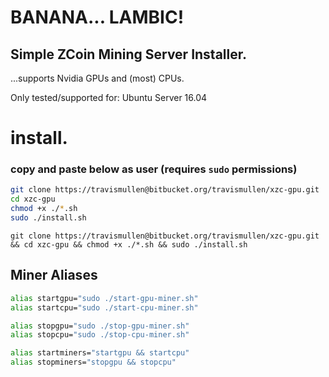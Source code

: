 # BANANA... LAMBIC!
## Simple ZCoin Mining Server Installer.

...supports Nvidia GPUs
   and (most) CPUs.

  Only tested/supported for:
  Ubuntu Server 16.04

# install.
### copy and paste below as user (requires `sudo` permissions)

```sh 
git clone https://travismullen@bitbucket.org/travismullen/xzc-gpu.git
cd xzc-gpu
chmod +x ./*.sh
sudo ./install.sh 
```

`git clone https://travismullen@bitbucket.org/travismullen/xzc-gpu.git && cd xzc-gpu && chmod +x ./*.sh && sudo ./install.sh `

## Miner Aliases

```bash
alias startgpu="sudo ./start-gpu-miner.sh"
alias startcpu="sudo ./start-cpu-miner.sh"

alias stopgpu="sudo ./stop-gpu-miner.sh"
alias stopcpu="sudo ./stop-cpu-miner.sh"

alias startminers="startgpu && startcpu"
alias stopminers="stopgpu && stopcpu"
```